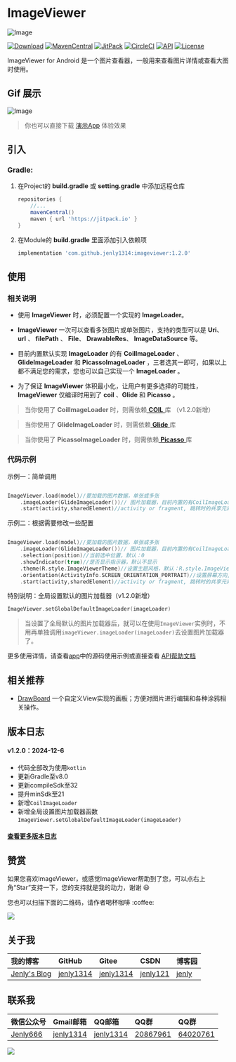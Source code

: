 # ImageViewer

![Image](app/src/main/ic_launcher-web.png)

[![Download](https://img.shields.io/badge/download-App-blue.svg)](https://raw.githubusercontent.com/jenly1314/ImageViewer/master/app/release/app-release.apk)
[![MavenCentral](https://img.shields.io/maven-central/v/com.github.jenly1314/imageviewer)](https://repo1.maven.org/maven2/com/github/jenly1314/imageviewer)
[![JitPack](https://jitpack.io/v/jenly1314/ImageViewer.svg)](https://jitpack.io/#jenly1314/ImageViewer)
[![CircleCI](https://circleci.com/gh/jenly1314/ImageViewer.svg?style=svg)](https://circleci.com/gh/jenly1314/ImageViewer)
[![API](https://img.shields.io/badge/API-21%2B-blue.svg?style=flat)](https://android-arsenal.com/api?level=21)
[![License](https://img.shields.io/badge/license-MIT-blue.svg)](https://opensource.org/licenses/mit-license.php)

ImageViewer for Android 是一个图片查看器，一般用来查看图片详情或查看大图时使用。

## Gif 展示

![Image](GIF.gif)

> 你也可以直接下载 [演示App](https://raw.githubusercontent.com/jenly1314/ImageViewer/master/app/release/app-release.apk) 体验效果

## 引入

### Gradle:

1. 在Project的 **build.gradle** 或 **setting.gradle** 中添加远程仓库

    ```gradle
    repositories {
        //...
        mavenCentral()
        maven { url 'https://jitpack.io' }
    }
    ```

2. 在Module的 **build.gradle** 里面添加引入依赖项

    ```gradle
    implementation 'com.github.jenly1314:imageviewer:1.2.0'
    ```

## 使用

### 相关说明

* 使用 **ImageViewer** 时，必须配置一个实现的 **ImageLoader**。

* **ImageViewer** 一次可以查看多张图片或单张图片，支持的类型可以是 **Uri**、 **url** 、 **filePath** 、 **File**、 **DrawableRes**、 **ImageDataSource** 等。

* 目前内置默认实现 **ImageLoader** 的有 **CoilImageLoader** 、 **GlideImageLoader** 和 **PicassoImageLoader** ，三者选其一即可，如果以上都不满足您的需求，您也可以自己实现一个 **ImageLoader** 。

* 为了保证 **ImageViewer** 体积最小化，让用户有更多选择的可能性， **ImageViewer** 仅编译时用到了 **coil** 、**Glide** 和 **Picasso** 。

> 当你使用了 **CoilImageLoader** 时，则需依赖[ **COIL** ](https://github.com/coil-kt/coil)库 （v1.2.0新增）

> 当你使用了 **GlideImageLoader** 时，则需依赖[ **Glide** ](https://github.com/bumptech/glide)库

> 当你使用了 **PicassoImageLoader** 时，则需依赖[ **Picasso** ](https://github.com/square/picasso)库

### 代码示例

示例一：简单调用

```kotlin

ImageViewer.load(model)//要加载的图片数据，单张或多张
    .imageLoader(GlideImageLoader())// 图片加载器，目前内置的有CoilImageLoader、GlideImageLoader和PicassoImageLoader，也可以自己实现
    .start(activity,sharedElement)//activity or fragment, 跳转时的共享元素视图

```

示例二：根据需要修改一些配置
```kotlin

ImageViewer.load(model)//要加载的图片数据，单张或多张
    .imageLoader(GlideImageLoader())// 图片加载器，目前内置的有CoilImageLoader、GlideImageLoader和PicassoImageLoader，也可以自己实现
    .selection(position)//当前选中位置，默认：0
    .showIndicator(true)//是否显示指示器，默认不显示
    .theme(R.style.ImageViewerTheme)//设置主题风格，默认：R.style.ImageViewerTheme
    .orientation(ActivityInfo.SCREEN_ORIENTATION_PORTRAIT)//设置屏幕方向,默认：ActivityInfo.SCREEN_ORIENTATION_BEHIND
    .start(activity,sharedElement)//activity or fragment, 跳转时的共享元素视图

```

特别说明：全局设置默认的图片加载器（v1.2.0新增）

```kotlin
ImageViewer.setGlobalDefaultImageLoader(imageLoader)
```
> 当设置了全局默认的图片加载器后，就可以在使用`ImageViewer`实例时，不用再单独调用`imageViewer.imageLoader(imageLoader)`去设置图片加载器了。


更多使用详情，请查看[app](app)中的源码使用示例或直接查看 [API帮助文档](https://jenly1314.github.io/ImageViewer/api/)

## 相关推荐

- [DrawBoard](https://dgithub.xyz/jenly1314/DrawBoard) 一个自定义View实现的画板；方便对图片进行编辑和各种涂鸦相关操作。

<!-- end -->

## 版本日志

#### v1.2.0：2024-12-6
* 代码全部改为使用`kotlin`
* 更新Gradle至v8.0
* 更新compileSdk至32
* 提升minSdk至21
* 新增`CoilImageLoader`
* 新增全局设置图片加载器函数 `ImageViewer.setGlobalDefaultImageLoader(imageLoader)`

#### [查看更多版本日志](CHANGELOG.md)

## 赞赏

如果您喜欢ImageViewer，或感觉ImageViewer帮助到了您，可以点右上角“Star”支持一下，您的支持就是我的动力，谢谢 :smiley:
<p>您也可以扫描下面的二维码，请作者喝杯咖啡 :coffee:

<div>
   <img src="https://jenly1314.github.io/image/page/rewardcode.png">
</div>

## 关于我

| 我的博客                                                                                | GitHub                                                                                  | Gitee                                                                                  | CSDN                                                                                 | 博客园                                                                            |
|:------------------------------------------------------------------------------------|:----------------------------------------------------------------------------------------|:---------------------------------------------------------------------------------------|:-------------------------------------------------------------------------------------|:-------------------------------------------------------------------------------|
| <a title="我的博客" href="https://jenly1314.github.io" target="_blank">Jenly's Blog</a> | <a title="GitHub开源项目" href="https://github.com/jenly1314" target="_blank">jenly1314</a> | <a title="Gitee开源项目" href="https://gitee.com/jenly1314" target="_blank">jenly1314</a>  | <a title="CSDN博客" href="http://blog.csdn.net/jenly121" target="_blank">jenly121</a>  | <a title="博客园" href="https://www.cnblogs.com/jenly" target="_blank">jenly</a>  |

## 联系我

| 微信公众号        | Gmail邮箱                                                                          | QQ邮箱                                                                              | QQ群                                                                                                                       | QQ群                                                                                                                       |
|:-------------|:---------------------------------------------------------------------------------|:----------------------------------------------------------------------------------|:--------------------------------------------------------------------------------------------------------------------------|:--------------------------------------------------------------------------------------------------------------------------|
| [Jenly666](http://weixin.qq.com/r/wzpWTuPEQL4-ract92-R) | <a title="给我发邮件" href="mailto:jenly1314@gmail.com" target="_blank">jenly1314</a> | <a title="给我发邮件" href="mailto:jenly1314@vip.qq.com" target="_blank">jenly1314</a> | <a title="点击加入QQ群" href="https://qm.qq.com/cgi-bin/qm/qr?k=6_RukjAhwjAdDHEk2G7nph-o8fBFFzZz" target="_blank">20867961</a> | <a title="点击加入QQ群" href="https://qm.qq.com/cgi-bin/qm/qr?k=Z9pobM8bzAW7tM_8xC31W8IcbIl0A-zT" target="_blank">64020761</a> |

<div>
   <img src="https://jenly1314.github.io/image/page/footer.png">
</div>
